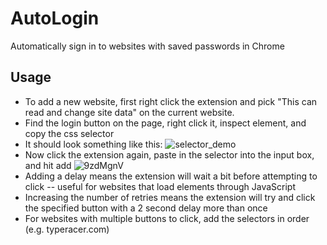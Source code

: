 # AutoLogin
Automatically sign in to websites with saved passwords in Chrome

## Usage
- To add a new website, first right click the extension and pick "This can read and change site data" on the current website.
- Find the login button on the page, right click it, inspect element, and copy the css selector
- It should look something like this:
![selector_demo](https://user-images.githubusercontent.com/37674516/130784108-77520f09-f064-4e44-ac98-a2787ca545fe.png)
- Now click the extension again, paste in the selector into the input box, and hit add
![9zdMgnV](https://user-images.githubusercontent.com/37674516/130784442-fa871a79-bf98-4148-970b-dca015297865.png)
- Adding a delay means the extension will wait a bit before attempting to click -- useful for websites that load elements through JavaScript
- Increasing the number of retries means the extension will try and click the specified button with a 2 second delay more than once
- For websites with multiple buttons to click, add the selectors in order (e.g. typeracer.com)